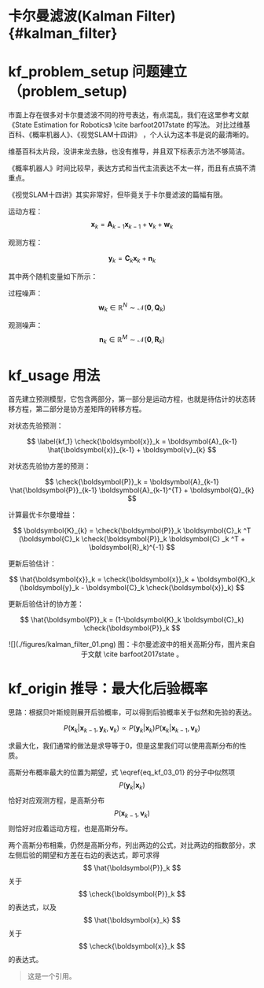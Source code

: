 卡尔曼滤波(Kalman Filter){#kalman_filter}
========================

# kf_problem_setup 问题建立（problem_setup)

市面上存在很多对卡尔曼滤波不同的符号表达，有点混乱，我们在这里参考文献《State Estimation for Robotics》 \cite barfoot2017state 的写法。
对比过维基百科、《概率机器人》、《视觉SLAM十四讲》 ，个人认为这本书是说的最清晰的。

维基百科太片段，没讲来龙去脉，也没有推导，并且双下标表示方法不够简洁。

《概率机器人》时间比较早，表达方式和当代主流表达不太一样，而且有点搞不清重点。

《视觉SLAM十四讲》其实非常好，但毕竟关于卡尔曼滤波的篇幅有限。

运动方程：
$$
    \boldsymbol{x}_k = \boldsymbol{A}_{k-1} \boldsymbol{x}_{k-1} + \boldsymbol{v}_k + \boldsymbol{w}_k
$$

观测方程：

$$
    \boldsymbol{y}_k = \boldsymbol{C}_k \boldsymbol{x}_k + \boldsymbol{n}_k
$$

其中两个随机变量如下所示：

过程噪声： $$ \boldsymbol{w}_k \in \mathbb{R}^N \sim \mathcal{N}(\boldsymbol{0}, \boldsymbol{Q}_k) $$

观测噪声： $$ \boldsymbol{n}_k \in \mathbb{R}^M \sim \mathcal{N}(\boldsymbol{0}, \boldsymbol{R}_k) $$

# kf_usage 用法

首先建立预测模型，它包含两部分，第一部分是运动方程，也就是待估计的状态转移方程，第二部分是协方差矩阵的转移方程。


对状态先验预测：

$$
\label{kf_1}
\check{\boldsymbol{x}}_k = \boldsymbol{A}_{k-1} \hat{\boldsymbol{x}}_{k-1} + \boldsymbol{v}_{k}
$$

对状态先验协方差的预测：

$$
\check{\boldsymbol{P}}_k =  \boldsymbol{A}_{k-1} \hat{\boldsymbol{P}}_{k-1} \boldsymbol{A}_{k-1}^{T} + \boldsymbol{Q}_{k}
$$

计算最优卡尔曼增益：

$$
    \boldsymbol{K}_{k}  =  \check{\boldsymbol{P}}_k \boldsymbol{C}_k ^T (\boldsymbol{C}_k \check{\boldsymbol{P}}_k \boldsymbol{C} _k ^T + \boldsymbol{R}_k)^{-1}
$$

更新后验估计：

$$
    \hat{\boldsymbol{x}}_k = \check{\boldsymbol{x}}_k + \boldsymbol{K}_k (\boldsymbol{y}_k - \boldsymbol{C}_k \check{\boldsymbol{x}}_k)
$$

更新后验估计的协方差：

$$
   \hat{\boldsymbol{P}}_k = (1-\boldsymbol{K}_k \boldsymbol{C}_k) \check{\boldsymbol{P}}_k
$$

<center>
![](./figures/kalman_filter_01.png)
图：卡尔曼滤波中的相关高斯分布，图片来自于文献 \cite barfoot2017state 。
</center>


# kf_origin 推导：最大化后验概率

思路：根据贝叶斯规则展开后验概率，可以得到后验概率关于似然和先验的表达。

$$
    P(\boldsymbol{x}_k | \boldsymbol{x}_{k-1}, \boldsymbol{y}_k, \boldsymbol{v}_k) \propto
    P(\boldsymbol{y}_k | \boldsymbol{x}_k) P(\boldsymbol{x}_k | \boldsymbol{x}_{k-1}, \boldsymbol{v}_k)
    \label{eq_kf_03_01}
$$

求最大化，我们通常的做法是求导等于0，但是这里我们可以使用高斯分布的性质。

高斯分布概率最大的位置为期望，式 \\eqref{eq_kf_03_01} 的分子中似然项 $$ P(\boldsymbol{y}_k | \boldsymbol{x}_k) $$ 恰好对应观测方程，是高斯分布
$$ P(\boldsymbol{x}_{k-1}, \boldsymbol{v}_k) $$ 则恰好对应着运动方程，也是高斯分布。

两个高斯分布相乘，仍然是高斯分布，列出两边的公式，对比两边的指数部分，求左侧后验的期望和方差在右边的表达式，即可求得 $$ \hat{\boldsymbol{P}}_k $$ 关于 $$ \check{\boldsymbol{P}}_k $$ 的表达式，以及 $$ \hat{\boldsymbol{x}_k} $$ 关于 $$ \check{\boldsymbol{x}}_k $$ 的表达式。

> 这是一个引用。